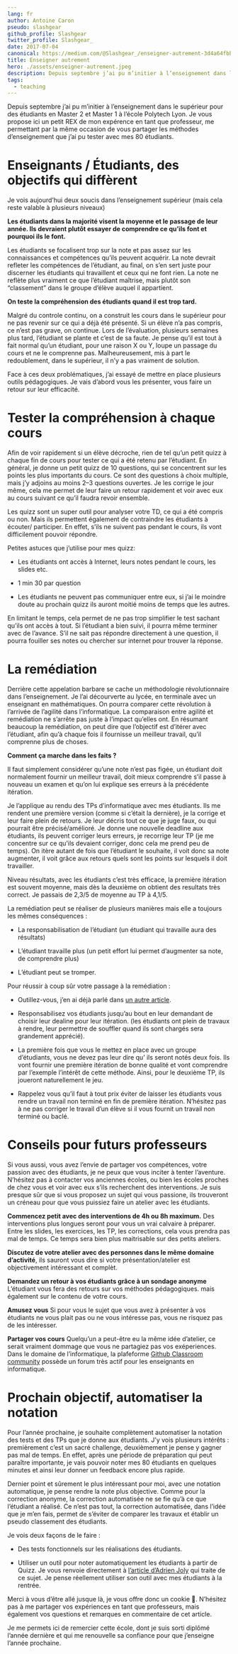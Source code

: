 ```yaml
---
lang: fr
author: Antoine Caron
pseudo: slashgear
github_profile: Slashgear
twitter_profile: Slashgear_
date: 2017-07-04
canonical: https://medium.com/@Slashgear_/enseigner-autrement-3d4a64fbb210
title: Enseigner autrement
hero: ./assets/enseigner-autrement.jpeg
description: Depuis septembre j’ai pu m’initier à l’enseignement dans le supérieur pour des étudiants en Master 2 et Master 1 à l’école Polytech Lyon. Je vous propose ici un petit REX de mon expérence en tant que professeur, me permettant par la même occasion de vous partager les méthodes d’enseignement que j’ai pu tester avec mes 80 étudiants.
tags:
  - teaching
---
```


Depuis septembre j’ai pu m’initier à l’enseignement dans le supérieur pour des étudiants en Master 2 et Master 1 à l’école Polytech Lyon. Je vous propose ici un petit REX de mon expérence en tant que professeur, me permettant par la même occasion de vous partager les méthodes d’enseignement que j’ai pu tester avec mes 80 étudiants.

# Enseignants / Étudiants, des objectifs qui diffèrent

Je vois aujourd’hui deux soucis dans l’enseignement supérieur (mais cela reste valable à plusieurs niveaux)

**Les étudiants dans la majorité visent la moyenne et le passage de leur année. Ils devraient plutôt essayer de comprendre ce qu’ils font et pourquoi ils le font.**

Les étudiants se focalisent trop sur la note et pas assez sur les connaissances et compétences qu’ils peuvent acquérir. La note devrait refleter les compétences de l’étudiant, au final, on s’en sert juste pour discerner les étudiants qui travaillent et ceux qui ne font rien. La note ne reflète plus vraiment ce que l’étudiant maîtrise, mais plutôt son “classement” dans le groupe d’élève auquel il appartient.

**On teste la compréhension des étudiants quand il est trop tard.**

Malgré du controle continu, on a construit les cours dans le supérieur pour ne pas revenir sur ce qui a déjà été présenté. Si un élève n’a pas compris, ce n’est pas grave, on continue. Lors de l’évaluation, plusieurs semaines plus tard, l’étudiant se plante et c’est de sa faute. Je pense qu’il est tout à fait normal qu’un étudiant, pour une raison X ou Y, loupe un passage du cours et ne le comprenne pas. Malheureusement, mis à part le redoublement, dans le supérieur, il n’y a pas vraiment de solution.

Face à ces deux problématiques, j’ai essayé de mettre en place plusieurs outils pédagogiques. Je vais d’abord vous les présenter, vous faire un retour sur leur efficacité.

# Tester la compréhension à chaque cours

Afin de voir rapidement si un élève décroche, rien de tel qu’un petit quizz à chaque fin de cours pour tester ce qui a été retenu par l’étudiant. En général, je donne un petit quizz de 10 questions, qui se concentrent sur les points les plus importants du cours. Ce sont des questions à choix multiple, mais j’y adjoins au moins 2–3 questions ouvertes. Je les corrige le jour même, cela me permet de leur faire un retour rapidement et voir avec eux au cours suivant ce qu’il faudra revoir ensemble.

Les quizz sont un super outil pour analyser votre TD, ce qui a été compris ou non. Mais ils permettent également de contraindre les étudiants à écouter/ participer. En effet, s’ils ne suivent pas pendant le cours, ils vont difficilement pouvoir répondre.

Petites astuces que j’utilise pour mes quizz:

- Les étudiants ont accès à Internet, leurs notes pendant le cours, les slides etc.

- 1 min 30 par question

- Les étudiants ne peuvent pas communiquer entre eux, si j’ai le moindre doute au prochain quizz ils auront moitié moins de temps que les autres.

En limitant le temps, cela permet de ne pas trop simplifier le test sachant qu’ils ont accès à tout. Si l’étudiant a bien suivi, il pourra même terminer avec de l’avance. S’il ne sait pas répondre directement à une question, il pourra fouiller ses notes ou chercher sur internet pour trouver la réponse.

# La remédiation

Derrière cette appelation barbare se cache un méthodologie révolutionnaire dans l’enseignement. Je l’ai décourverte au lycée, en terminale avec un enseignant en mathématiques. On pourra comparer cette révolution à l’arrivée de l’agilité dans l’informatique. La comparaison entre agilité et remédiation ne s’arrête pas juste à l’impact qu’elles ont. En résumant beaucoup la remédiation, on peut dire que l’objectif est d’itérer avec l’étudiant, afin qu’à chaque fois il fournisse un meilleur travail, qu’il comprenne plus de choses.

**Comment ça marche dans les faits ?**

Il faut simplement considérer qu’une note n’est pas figée, un étudiant doit normalement fournir un meilleur travail, doit mieux comprendre s’il passe à nouveau un examen et qu’on lui explique ses erreurs à la précédente itération.

Je l’applique au rendu des TPs d’informatique avec mes étudiants. Ils me rendent une première version (comme si c’était la dernière), je la corrige et leur faire plein de retours. Je leur décris tout ce que je juge faux, ou qui pourrait être précisé/amélioré. Je donne une nouvelle deadline aux étudiants, ils peuvent corriger leurs erreurs, je recorrige leur TP (je me concentre sur ce qu’ils devaient corriger, donc cela me prend peu de temps). On itère autant de fois que l’étudiant le souhaite, il voit donc sa note augmenter, il voit grâce aux retours quels sont les points sur lesquels il doit travailler.

Niveau résultats, avec les étudiants c’est très efficace, la première itération est souvent moyenne, mais dès la deuxième on obtient des resultats très correct. Je passais de 2,3/5 de moyenne au TP à 4,1/5.

La remédiation peut se réaliser de plusieurs manières mais elle a toujours les mêmes conséquences :

- La responsabilisation de l’étudiant (un étudiant qui travaille aura des résultats)

- L’étudiant travaille plus (un petit effort lui permet d’augmenter sa note, de comprendre plus)

- L’étudiant peut se tromper.

Pour réussir à coup sûr votre passage à la remédiation :

- Outillez-vous, j’en ai déjà parlé dans [un autre article](https://slashgear.github.io/posts/github-classroom).

- Responsabilisez vos étudiants jusqu’au bout en leur demandant de choisir leur dealine pour leur itération. (les étudiants ont plein de travaux à rendre, leur permettre de souffler quand ils sont chargés sera grandement apprécié).

- La première fois que vous le mettez en place avec un groupe d’étudiants, vous ne devez pas leur dire qu’ ils seront notés deux fois. Ils vont fournir une première itération de bonne qualité et vont comprendre par l’exemple l’intérêt de cette méthode. Ainsi, pour le deuxième TP, ils joueront naturellement le jeu.

- Rappelez vous qu’il faut à tout prix éviter de laisser les étudiants vous rendre un travail non terminé en fin de première itération. N’hésitez pas à ne pas corriger le travail d’un élève si il vous fournit un travail non terminé ou baclé.

# Conseils pour futurs professeurs

Si vous aussi, vous avez l’envie de partager vos compétences, votre passion avec des étudiants, je ne peux que vous inciter à tenter l’aventure. N’hésitez pas à contacter vos anciennes écoles, ou bien les écoles proches de chez vous et voir avec eux s’ils recherchent des interventions. Je suis presque sûr que si vous proposez un sujet qui vous passione, ils trouveront un créneau pour que vous puissiez faire un atelier avec les étudiants.

**Commencez petit avec des interventions de 4h ou 8h maximum.** Des interventions plus longues seront pour vous un vrai calvaire à préparer. Entre les slides, les exercices, les TP, les corrections, cela vous prendra pas mal de temps. Ce temps sera bien plus maitrisable sur des petits ateliers.

**Discutez de votre atelier avec des personnes dans le même domaine d’activité**, ils sauront vous dire si votre présentation/atelier est objectivement intéressant et complèt.

**Demandez un retour à vos étudiants grâce à un sondage anonyme** L’étudiant vous fera des retours sur vos méthodes pédagogiques. mais également sur le contenu de votre cours.

**Amusez vous** Si pour vous le sujet que vous avez à présenter à vos étudiants ne vous plait pas ou ne vous intéresse pas, vous ne risquez pas de les intéresser.

**Partager vos cours** Quelqu’un a peut-être eu la même idée d’atelier, ce serait vraiment dommage que vous ne partagiez pas vos exéperiences. Dans le domaine de l’informatique, la plafeforme [Github Classroom community](https://education.github.community/) possède un forum très actif pour les enseignants en informatique.

# Prochain objectif, automatiser la notation

Pour l’année prochaine, je souhaite complètement automatiser la notation des tests et des TPs que je donne aux étudiants. J’y vois plusieurs intérêts : premièrement c’est un sacré challenge, deuxièmement je pense y gagner pas mal de temps. En effet, après une période de préparation qui peut paraître importante, je vais pouvoir noter mes 80 étudiants en quelques minutes et ainsi leur donner un feedback encore plus rapide.

Dernier point et sûrement le plus intéressant pour moi, avec une notation automatique, je pense rendre la note plus objective. Comme pour la correction anonyme, la correction automatisée ne se fie qu’à ce que l’étudiant a réalisé. Ce n’est pas tout, la correction automatisée, dans l’idée que je m’en fais, permet de s’éviter de comparer les travaux et établir un pseudo classement des étudiants.

Je vois deux façons de le faire :

- Des tests fonctionnels sur les réalisations des étudiants.

- Utiliser un outil pour noter automatiquement les étudiants à partir de Quizz. Je vous renvoie directement à [l’article d’Adrien Joly](https://medium.com/scribe/enseigner-le-d%C3%A9veloppement-web-%C3%A0-85-%C3%A9tudiants-sans-sarracher-les-cheveux-%EF%B8%8F-e518274f7063) qui traite de ce sujet. Je pense réellement utiliser son outil avec mes étudiants à la rentrée.

Merci à vous d’être allé jusque là, je vous offre donc un cookie 🍪. N’hésitez pas à me partager vos expériences en tant que professeurs, mais également vos questions et remarques en commentaire de cet article.

Je me permets ici de remercier cette école, dont je suis sorti diplômé l’année dernière et qui me renouvelle sa confiance pour que j’enseigne l’année prochaine.

